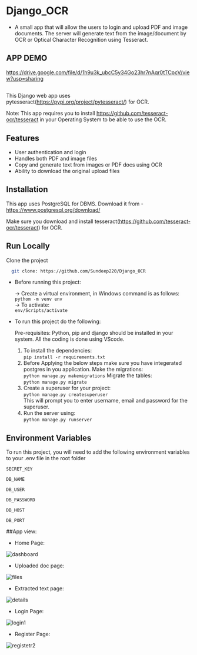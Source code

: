 # Django_OCR
- A small app that will allow the users to login and upload PDF and image documents. The server will generate text from the image/document by OCR or Optical Character Recognition using Tesseract.

## APP DEMO

https://drive.google.com/file/d/1h9u3k_ubcC5y34Go23hr7nAqr0tTCpcV/view?usp=sharing

##

This Django web app uses pytesseract(https://pypi.org/project/pytesseract/) for OCR.

Note: This app requires you to install https://github.com/tesseract-ocr/tesseract in your Operating System to be able to use the OCR.

## Features

- User authentication and login
- Handles both PDF and image files 
- Copy and generate text from images or PDF docs using OCR
- Ability to download the original upload files

## Installation

This app uses PostgreSQL for DBMS. Download it from - https://www.postgresql.org/download/

Make sure you download and install tesseract(https://github.com/tesseract-ocr/tesseract) for OCR.
## Run Locally

Clone the project

```bash
  git clone: https://github.com/Sundeep220/Django_OCR
```

- Before running this project: 

  -> Create a virtual environment, in Windows command is as follows: \
    `pythom -m venv env` \
   -> To activate: \
     `env/Scripts/activate`

- To run this project do the following:

    Pre-requisites: Python, pip and django should be installed in your system. All the coding is done using VScode.
    1. To install the dependencies: \
       `pip install -r requirements.txt` 
    2. Before Applying the below steps make sure you have integerated postgres in you application.
         Make the migrations:\
            `python manage.py makemigrations` 
         Migrate the tables: \
            `python manage.py migrate` 
    3. Create a superuser for your project: \
        `python manage.py createsuperuser`   
        This will prompt you to enter username, email and password for the superuser.  
    4. Run the server using: \
        `python manage.py runserver`


## Environment Variables

To run this project, you will need to add the following environment variables to your .env file in the root folder

`SECRET_KEY`

`DB_NAME`

`DB_USER`

`DB_PASSWORD`

`DB_HOST`

`DB_PORT`


##App view: 

- Home Page: 


![dashboard](https://user-images.githubusercontent.com/93663329/209426494-4e962a8f-7417-4b26-ba35-35fa979b2234.png)


- Uploaded doc page:


![files](https://user-images.githubusercontent.com/93663329/209426517-452a06a9-0a85-478f-a475-bae38a2dc259.png)


- Extracted text page:


![details](https://user-images.githubusercontent.com/93663329/209426527-d77f4673-dd52-4030-ba68-86e9e9e492ea.png)


- Login Page:


![login1](https://user-images.githubusercontent.com/93663329/209426536-90078580-6796-4118-81e0-320fcd91fcfb.png)


- Register Page:


![registetr2](https://user-images.githubusercontent.com/93663329/209426546-04d810e9-ab21-46a0-8c2f-dcfcb6892ec3.png)






